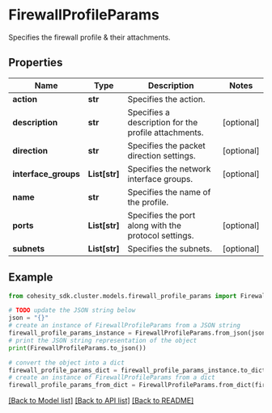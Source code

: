 # FirewallProfileParams

Specifies the firewall profile & their attachments.

## Properties

Name | Type | Description | Notes
------------ | ------------- | ------------- | -------------
**action** | **str** | Specifies the action. | 
**description** | **str** | Specifies a description for the profile attachments. | [optional] 
**direction** | **str** | Specifies the packet direction settings. | [optional] 
**interface_groups** | **List[str]** | Specifies the network interface groups. | [optional] 
**name** | **str** | Specifies the name of the profile. | 
**ports** | **List[str]** | Specifies the port along with the protocol settings. | [optional] 
**subnets** | **List[str]** | Specifies the subnets. | [optional] 

## Example

```python
from cohesity_sdk.cluster.models.firewall_profile_params import FirewallProfileParams

# TODO update the JSON string below
json = "{}"
# create an instance of FirewallProfileParams from a JSON string
firewall_profile_params_instance = FirewallProfileParams.from_json(json)
# print the JSON string representation of the object
print(FirewallProfileParams.to_json())

# convert the object into a dict
firewall_profile_params_dict = firewall_profile_params_instance.to_dict()
# create an instance of FirewallProfileParams from a dict
firewall_profile_params_from_dict = FirewallProfileParams.from_dict(firewall_profile_params_dict)
```
[[Back to Model list]](../README.md#documentation-for-models) [[Back to API list]](../README.md#documentation-for-api-endpoints) [[Back to README]](../README.md)


